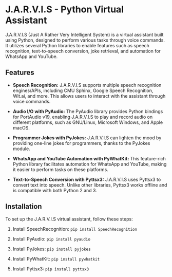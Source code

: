 # J.A.R.V.I.S - Python Virtual Assistant

J.A.R.V.I.S (Just A Rather Very Intelligent System) is a virtual assistant built using Python, designed to perform various tasks through voice commands. It utilizes several Python libraries to enable features such as speech recognition, text-to-speech conversion, joke retrieval, and automation for WhatsApp and YouTube.

## Features

- **Speech Recognition:** J.A.R.V.I.S supports multiple speech recognition engines/APIs, including CMU Sphinx, Google Speech Recognition, Wit.ai, and more. This allows users to interact with the assistant through voice commands.

- **Audio I/O with PyAudio:** The PyAudio library provides Python bindings for PortAudio v19, enabling J.A.R.V.I.S to play and record audio on different platforms, such as GNU/Linux, Microsoft Windows, and Apple macOS.

- **Programmer Jokes with PyJokes:** J.A.R.V.I.S can lighten the mood by providing one-line jokes for programmers, thanks to the PyJokes module.

- **WhatsApp and YouTube Automation with PyWhatKit:** This feature-rich Python library facilitates automation for WhatsApp and YouTube, making it easier to perform tasks on these platforms.

- **Text-to-Speech Conversion with Pyttsx3:** J.A.R.V.I.S uses Pyttsx3 to convert text into speech. Unlike other libraries, Pyttsx3 works offline and is compatible with both Python 2 and 3.

## Installation

To set up the J.A.R.V.I.S virtual assistant, follow these steps:

1. Install SpeechRecognition:
``` pip install SpeechRecognition ```


2. Install PyAudio:
```pip install pyaudio ```
   
3. Install PyJokes:
``` pip install pyjokes ```

4. Install PyWhatKit:
``` pip install pywhatkit ```

5. Install Pyttsx3:
``` pip install pyttsx3 ```

